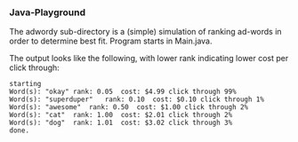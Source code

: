 ### Java-Playground
The adwordy sub-directory is a (simple) simulation of ranking ad-words in order to determine best fit. Program starts in Main.java.

The output looks like the following, with lower rank indicating lower cost per click through:
```
starting
Word(s): "okay"	rank: 0.05	cost: $4.99	click through 99%
Word(s): "superduper"	rank: 0.10	cost: $0.10	click through 1%
Word(s): "awesome"	rank: 0.50	cost: $1.00	click through 2%
Word(s): "cat"	rank: 1.00	cost: $2.01	click through 2%
Word(s): "dog"	rank: 1.01	cost: $3.02	click through 3%
done.
```
